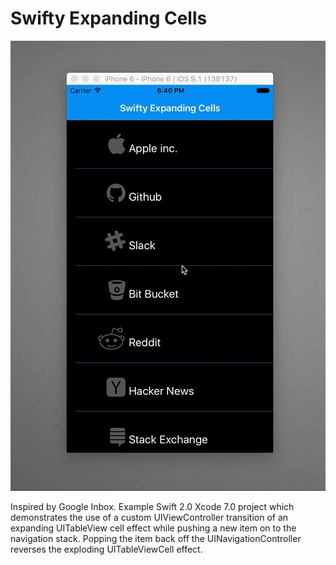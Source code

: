 # Swifty Expanding Cells

![](Screenshot.gif)

Inspired by Google Inbox. Example Swift 2.0 Xcode 7.0 project which demonstrates the use of a custom UIViewController transition of an expanding UITableView cell effect while pushing a new item on to the navigation stack. Popping the item back off the UINavigationController reverses the exploding UITableViewCell effect.
